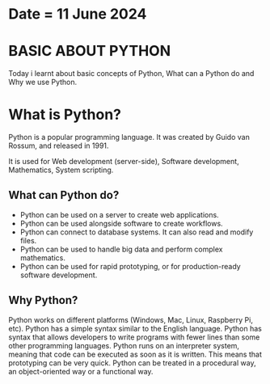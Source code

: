 # Date = 11 June 2024
# BASIC ABOUT PYTHON
Today i learnt about basic concepts of Python, What can a Python do and Why we use Python.


# What is Python?
Python is a popular programming language. It was created by Guido van Rossum, and released in 1991.

It is used for Web development (server-side), Software development, Mathematics, System scripting.

## What can Python do?
- Python can be used on a server to create web applications.
- Python can be used alongside software to create workflows.
- Python can connect to database systems. It can also read and modify files.
- Python can be used to handle big data and perform complex mathematics.
- Python can be used for rapid prototyping, or for production-ready software development.

## Why Python?
Python works on different platforms (Windows, Mac, Linux, Raspberry Pi, etc).
Python has a simple syntax similar to the English language.
Python has syntax that allows developers to write programs with fewer lines than some other programming languages.
Python runs on an interpreter system, meaning that code can be executed as soon as it is written. This means that prototyping can be very quick.
Python can be treated in a procedural way, an object-oriented way or a functional way.
